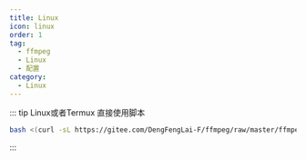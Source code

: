 ```yaml
---
title: Linux
icon: linux
order: 1
tag:
  - ffmpeg
  - Linux
  - 配置
category:
  - Linux
---
```


::: tip Linux或者Termux
直接使用脚本

```bash
bash <(curl -sL https://gitee.com/DengFengLai-F/ffmpeg/raw/master/ffmpeg.sh)
```

:::
